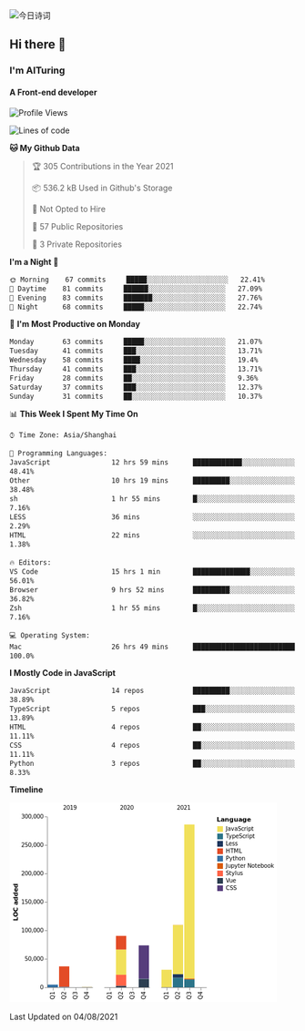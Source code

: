 <img alt="今日诗词" src="https://v2.jinrishici.com/one.svg?font-size=30&spacing=2&color=skyblue" style="max-width:100%; display: block; margin: 0 auto;">

## Hi there 👋
### I'm AITuring
#### A Front-end developer

<!-- <img src="./dhx.gif" width="400px"/> -->

<!--START_SECTION:waka-->
![Profile Views](http://img.shields.io/badge/Profile%20Views-0-blue)

![Lines of code](https://img.shields.io/badge/From%20Hello%20World%20I%27ve%20Written-632321%20lines%20of%20code-blue)

**🐱 My Github Data** 

> 🏆 305 Contributions in the Year 2021
 > 
> 📦 536.2 kB Used in Github's Storage 
 > 
> 🚫 Not Opted to Hire
 > 
> 📜 57 Public Repositories 
 > 
> 🔑 3 Private Repositories  
 > 
**I'm a Night 🦉** 

```text
🌞 Morning    67 commits     █████░░░░░░░░░░░░░░░░░░░░   22.41% 
🌆 Daytime    81 commits     ██████░░░░░░░░░░░░░░░░░░░   27.09% 
🌃 Evening    83 commits     ███████░░░░░░░░░░░░░░░░░░   27.76% 
🌙 Night      68 commits     █████░░░░░░░░░░░░░░░░░░░░   22.74%

```
📅 **I'm Most Productive on Monday** 

```text
Monday       63 commits     █████░░░░░░░░░░░░░░░░░░░░   21.07% 
Tuesday      41 commits     ███░░░░░░░░░░░░░░░░░░░░░░   13.71% 
Wednesday    58 commits     ████░░░░░░░░░░░░░░░░░░░░░   19.4% 
Thursday     41 commits     ███░░░░░░░░░░░░░░░░░░░░░░   13.71% 
Friday       28 commits     ██░░░░░░░░░░░░░░░░░░░░░░░   9.36% 
Saturday     37 commits     ███░░░░░░░░░░░░░░░░░░░░░░   12.37% 
Sunday       31 commits     ██░░░░░░░░░░░░░░░░░░░░░░░   10.37%

```


📊 **This Week I Spent My Time On** 

```text
⌚︎ Time Zone: Asia/Shanghai

💬 Programming Languages: 
JavaScript               12 hrs 59 mins      ████████████░░░░░░░░░░░░░   48.41% 
Other                    10 hrs 19 mins      █████████░░░░░░░░░░░░░░░░   38.48% 
sh                       1 hr 55 mins        █░░░░░░░░░░░░░░░░░░░░░░░░   7.16% 
LESS                     36 mins             ░░░░░░░░░░░░░░░░░░░░░░░░░   2.29% 
HTML                     22 mins             ░░░░░░░░░░░░░░░░░░░░░░░░░   1.38%

🔥 Editors: 
VS Code                  15 hrs 1 min        ██████████████░░░░░░░░░░░   56.01% 
Browser                  9 hrs 52 mins       █████████░░░░░░░░░░░░░░░░   36.82% 
Zsh                      1 hr 55 mins        █░░░░░░░░░░░░░░░░░░░░░░░░   7.16%

💻 Operating System: 
Mac                      26 hrs 49 mins      █████████████████████████   100.0%

```

**I Mostly Code in JavaScript** 

```text
JavaScript               14 repos            █████████░░░░░░░░░░░░░░░░   38.89% 
TypeScript               5 repos             ███░░░░░░░░░░░░░░░░░░░░░░   13.89% 
HTML                     4 repos             ██░░░░░░░░░░░░░░░░░░░░░░░   11.11% 
CSS                      4 repos             ██░░░░░░░░░░░░░░░░░░░░░░░   11.11% 
Python                   3 repos             ██░░░░░░░░░░░░░░░░░░░░░░░   8.33%

```


**Timeline**

![Chart not found](https://raw.githubusercontent.com/AITuring/AITuring/main/charts/bar_graph.png) 


 Last Updated on 04/08/2021
<!--END_SECTION:waka-->


